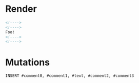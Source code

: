 # Render
```html
<!---->
<!---->
Foo!
<!---->
<!---->
```

# Mutations
```
INSERT #comment0, #comment1, #text, #comment2, #comment3
```